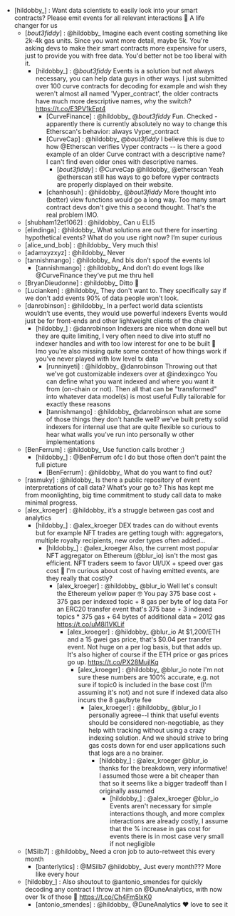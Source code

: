 - [hildobby_] : Want data scientists to easily look into your smart contracts? Please emit events for all relevant interactions 🙏    A life changer for us
    - [_bout3fiddy_] : @hildobby_ Imagine each event costing something like 2k-4k gas units. Since you want more detail, maybe 5k.    You're asking devs to make their smart contracts more expensive for users, just to provide you with free data.     You'd better not be too liberal with it.
        - [hildobby_] : @_bout3fiddy_ Events is a solution but not always necessary, you can help data guys in other ways.    I just submitted over 100 curve contracts for decoding for example and wish they weren't almost all named 'Vyper_contract', the older contracts have much more descriptive names, why the switch? https://t.co/E3PV1kEpt4
            - [CurveFinance] : @hildobby_ @_bout3fiddy_ Fun. Checked - apparently there is currently absolutely no way to change this Etherscan's behavior: always Vyper_contract
            - [CurveCap] : @hildobby_ @_bout3fiddy_ I believe this is due to how @Etherscan verifies Vyper contracts -- is there a good example of an older Curve contract with a descriptive name?  I can't find even older ones with descriptive names.
                - [_bout3fiddy_] : @CurveCap @hildobby_ @etherscan Yeah @etherscan still has ways to go before vyper contracts are properly displayed on their website.
            - [chanhosuh] : @hildobby_ @_bout3fiddy_ More thought into (better) view functions would go a long way.  Too many smart contract devs don't give this a second thought.  That's the real problem IMO.
    - [shubham12et1062] : @hildobby_ Can u  ELI5
    - [elindinga] : @hildobby_ What solutions are out there for inserting hypothetical events? What do you use right now?     I’m super curious
    - [alice_und_bob] : @hildobby_ Very much this!
    - [adamxyzxyz] : @hildobby_ Never
    - [tannishmango] : @hildobby_ And bls don’t spoof the events lol
        - [tannishmango] : @hildobby_ And don’t do event logs like @CurveFinance they’ve put me thru hell
    - [BryanDieudonne] : @hildobby_ Ditto 😤
    - [Lucianken] : @hildobby_ They don't want to. They specifically say if we don't add events 90% of data people  won't look.
    - [danrobinson] : @hildobby_ In a perfect world data scientists wouldn’t use events, they would use powerful indexers    Events would just be for front-ends and other lightweight clients of the chain
        - [hildobby_] : @danrobinson Indexers are nice when done well but they are quite limiting, I very often need to dive into stuff no indexer handles and with too low interest for one to be built 🤷    Imo you're also missing quite some context of how things work if you've never played with low level tx data
            - [runninyeti] : @hildobby_ @danrobinson Throwing out that we've got customizable indexers over at @indexingco    You can define what you want indexed and where you want it from (on-chain or not). Then all that can be "transformed" into whatever data model(s) is most useful    Fully tailorable for exactly these reasons
            - [tannishmango] : @hildobby_ @danrobinson what are some of those things they don't handle well?    we've built pretty solid indexers for internal use that are quite flexible so curious to hear what walls you've run into personally w other implementations
    - [BenFerrum] : @hildobby_ Use function calls brother ;)
        - [hildobby_] : @BenFerrum ofc I do but those often don't paint the full picture
            - [BenFerrum] : @hildobby_ What do you want to find out?
    - [rasmuky] : @hildobby_ Is there a public repository of event interpretations of call data? What’s your go to?    This has kept me from moonlighting, big time commitment to study call data to make minimal progress.
    - [alex_kroeger] : @hildobby_ it’s a struggle between gas cost and analytics
        - [hildobby_] : @alex_kroeger DEX trades can do without events but for example NFT trades are getting tough with: aggregators, multiple royalty recipients, new order types often added...
            - [hildobby_] : @alex_kroeger Also, the current most popular NFT aggregator on Ethereum (@blur_io) isn't the most gas efficient. NFT traders seem to favor UI/UX + speed over gas cost 🤔    I'm curious about cost of having emitted events, are they really that costly?
                - [alex_kroeger] : @hildobby_ @blur_io Well let's consult the Ethereum yellow paper 🤓    You pay 375 base cost + 375 gas per indexed topic + 8 gas per byte of log data    For an ERC20 transfer event that's 375 base + 3 indexed topics * 375 gas + 64 bytes of additional data = 2012 gas https://t.co/uM8l1VKLif
                    - [alex_kroeger] : @hildobby_ @blur_io At $1,200/ETH and a 15 gwei gas price, that's $0.04 per transfer event.    Not huge on a per log basis, but that adds up.    It's also higher of course if the ETH price or gas prices go up. https://t.co/PX28MujIKq
                        - [alex_kroeger] : @hildobby_ @blur_io note I'm not sure these numbers are 100% accurate, e.g. not sure if topic0 is included in the base cost (I'm assuming it's not) and not sure if indexed data also incurs the 8 gas/byte fee
                            - [alex_kroeger] : @hildobby_ @blur_io I personally agreee--I think that useful events should be considered non-negotiable, as they help with tracking without using a crazy indexing solution.    And we should strive to bring gas costs down for end user applications such that logs are a no brainer.
                                - [hildobby_] : @alex_kroeger @blur_io thanks for the breakdown, very informative! I assumed those were a bit cheaper than that so it seems like a bigger tradeoff than I originally assumed
                                    - [hildobby_] : @alex_kroeger @blur_io Events aren't necessary for simple interactions though, and more complex interactions are already costly, I assume that the % increase in gas cost for events there is in most case very small if not negligible
    - [MSilb7] : @hildobby_ Need a cron job to auto-retweet this every month
        - [banterlytics] : @MSilb7 @hildobby_ Just every month???   More like every hour
    - [hildobby_] : Also shoutout to @antonio_smendes for quickly decoding any contract I throw at him on @DuneAnalytics, with now over 1k of those 🫡 https://t.co/Ch4Fm5lxK0
        - [antonio_smendes] : @hildobby_ @DuneAnalytics ♥️ love to see it

